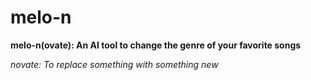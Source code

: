 # melo-n

**melo-n(ovate): An AI tool to change the genre of your favorite songs**

_novate: To replace something with something new_
